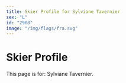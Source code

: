 ```yaml
---
title: Skier Profile for Sylviane Tavernier
sex: "L"
id: "2908"
image: "/img/flags/fra.svg" 
---
```


# Skier Profile

This page is for: Sylviane Tavernier.
    